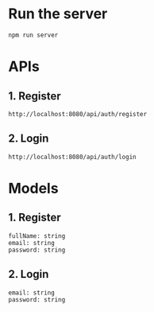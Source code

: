 # Run the server

```
npm run server
```

# APIs

## 1. Register

```
http://localhost:8080/api/auth/register
```

## 2. Login

```
http://localhost:8080/api/auth/login
```

# Models

## 1. Register

```
fullName: string
email: string
password: string
```

## 2. Login

```
email: string
password: string
```
